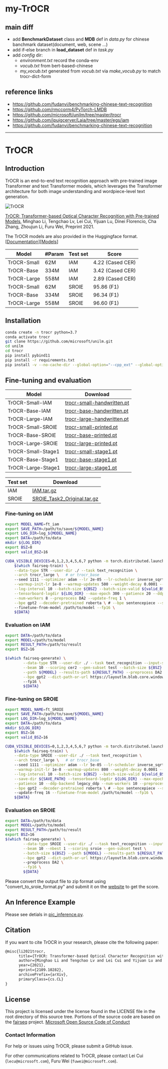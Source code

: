# my-TrOCR
## main diff
 - add **BenchmarkDataset** class and **MDB** def in *data.py* for chinese banchmark dataset(document, web, scene ...)
 - add if-else branch in **load_dataset** def in *task.py* 
 - add *config* dir:
    - *environment.txt* record the conda-env
    - *vocub.txt* from bert-based-chinese
    - *my_vocub.txt* generated from *vocub.txt* via *make_vocub.py* to match trocr-dict-form

## reference links
 - https://github.com/fudanvi/benchmarking-chinese-text-recognition
 - https://github.com/rmccorm4/PyTorch-LMDB
 - https://github.com/microsoft/unilm/tree/master/trocr
 - https://github.com/jpuigcerver/Laia/tree/master/egs/iam
 - https://github.com/fudanvi/benchmarking-chinese-text-recognition

-------
# TrOCR

## Introduction
TrOCR is an end-to-end text recognition approach with pre-trained image Transformer and text Transformer models, which leverages the Transformer architecture for both image understanding and wordpiece-level text generation. 

![TrOCR](https://pbs.twimg.com/media/FADdTXEVgAAsTWL?format=jpg&name=4096x4096)
 
 [TrOCR: Transformer-based Optical Character Recognition with Pre-trained Models](https://arxiv.org/abs/2109.10282), Minghao Li, Tengchao Lv, Lei Cui, Yijuan Lu, Dinei Florencio, Cha Zhang, Zhoujun Li, Furu Wei, Preprint 2021.

<!-- The TrOCR is currently implemented with the fairseq library. We hope to convert the models to the Huggingface format later. -->
The TrOCR models are also provided in the Huggingface format.[[Documentation](https://huggingface.co/docs/transformers/model_doc/trocr)][[Models](https://huggingface.co/models?filter=trocr)]

 
| Model                          |  #Param   | Test set | Score          |
|--------------------------------|-----------|----------|----------------|
| TrOCR-Small                    | 62M        | IAM     | 4.22 (Cased CER)     |
| TrOCR-Base                     | 334M       | IAM     | 3.42 (Cased CER)     |
| TrOCR-Large                    | 558M       | IAM     | 2.89 (Cased CER)     |
| TrOCR-Small                    | 62M        | SROIE   | 95.86 (F1)  |
| TrOCR-Base                     | 334M       | SROIE   | 96.34 (F1)  |
| TrOCR-Large                    | 558M       | SROIE   | 96.60 (F1)  |

## Installation
~~~bash
conda create -n trocr python=3.7
conda activate trocr
git clone https://github.com/microsoft/unilm.git
cd unilm
cd trocr
pip install pybind11
pip install -r requirements.txt
pip install -v --no-cache-dir --global-option="--cpp_ext" --global-option="--cuda_ext" 'git+https://github.com/NVIDIA/apex.git'
~~~

## Fine-tuning and evaluation
|   Model  | Download |
| -------- | -------- |
| TrOCR-Small-IAM    | [trocr-small-handwritten.pt](https://layoutlm.blob.core.windows.net/trocr/model_zoo/fairseq/trocr-small-handwritten.pt) |
| TrOCR-Base-IAM     | [trocr-base-handwritten.pt](https://layoutlm.blob.core.windows.net/trocr/model_zoo/fairseq/trocr-base-handwritten.pt) |
| TrOCR-Large-IAM    | [trocr-large-handwritten.pt](https://layoutlm.blob.core.windows.net/trocr/model_zoo/fairseq/trocr-large-handwritten.pt) |
| TrOCR-Small-SROIE  | [trocr-small-printed.pt](https://layoutlm.blob.core.windows.net/trocr/model_zoo/fairseq/trocr-small-printed.pt) |
| TrOCR-Base-SROIE   | [trocr-base-printed.pt](https://layoutlm.blob.core.windows.net/trocr/model_zoo/fairseq/trocr-base-printed.pt) |
| TrOCR-Large-SROIE  | [trocr-large-printed.pt](https://layoutlm.blob.core.windows.net/trocr/model_zoo/fairseq/trocr-large-printed.pt) |
| TrOCR-Small-Stage1 | [trocr-small-stage1.pt](https://layoutlm.blob.core.windows.net/trocr/model_zoo/fairseq/trocr-small-stage1.pt) |
| TrOCR-Base-Stage1  | [trocr-base-stage1.pt](https://layoutlm.blob.core.windows.net/trocr/model_zoo/fairseq/trocr-base-stage1.pt) |
| TrOCR-Large-Stage1 | [trocr-large-stage1.pt](https://layoutlm.blob.core.windows.net/trocr/model_zoo/fairseq/trocr-large-stage1.pt) |

|   Test set  | Download |
| --------| -------- |
| IAM     | [IAM.tar.gz](https://layoutlm.blob.core.windows.net/trocr/dataset/IAM.tar.gz) |
| SROIE   | [SROIE_Task2_Original.tar.gz](https://layoutlm.blob.core.windows.net/trocr/dataset/SROIE_Task2_Original.tar.gz) |



### Fine-tuning on IAM
~~~bash
export MODEL_NAME=ft_iam
export SAVE_PATH=/path/to/save/${MODEL_NAME}
export LOG_DIR=log_${MODEL_NAME}
export DATA=/path/to/data
mkdir ${LOG_DIR}
export BSZ=8
export valid_BSZ=16

CUDA_VISIBLE_DEVICES=0,1,2,3,4,5,6,7 python -m torch.distributed.launch --nproc_per_node=8 \
    $(which fairseq-train) \
    --data-type STR --user-dir ./ --task text_recognition \
    --arch trocr_large \   # or trocr_base
    --seed 1111 --optimizer adam --lr 2e-05 --lr-scheduler inverse_sqrt \
    --warmup-init-lr 1e-8 --warmup-updates 500 --weight-decay 0.0001 --log-format tqdm \
    --log-interval 10 --batch-size ${BSZ} --batch-size-valid ${valid_BSZ} --save-dir ${SAVE_PATH} \
    --tensorboard-logdir ${LOG_DIR} --max-epoch 300 --patience 20 --ddp-backend legacy_ddp \
    --num-workers 8 --preprocess DA2 --update-freq 1 \
    --bpe gpt2 --decoder-pretrained roberta \ # --bpe sentencepiece --sentencepiece-model ./unilm3-cased.model --decoder-pretrained unilm ## For small models
    --finetune-from-model /path/to/model --fp16 \
    ${DATA} 
~~~

### Evaluation on IAM
~~~bash
export DATA=/path/to/data
export MODEL=/path/to/model
export RESULT_PATH=/path/to/result
export BSZ=16

$(which fairseq-generate) \
        --data-type STR --user-dir ./ --task text_recognition --input-size 384 \
        --beam 10 --scoring cer2 --gen-subset test --batch-size ${BSZ} \
        --path ${MODEL} --results-path ${RESULT_PATH} --preprocess DA2 \
        --bpe gpt2 --dict-path-or-url https://layoutlm.blob.core.windows.net/trocr/dictionaries/gpt2_with_mask.dict.txt \ # --bpe sentencepiece --sentencepiece-model ./unilm3-cased.model --dict-path-or-url https://layoutlm.blob.core.windows.net/trocr/dictionaries/unilm3.dict.txt ## For small models
        --fp16 \
        ${DATA}
~~~

### Fine-tuning on SROIE
~~~bash
export MODEL_NAME=ft_SROIE
export SAVE_PATH=/path/to/save/${MODEL_NAME}
export LOG_DIR=log_${MODEL_NAME}
export DATA=/path/to/data
mkdir ${LOG_DIR}
export BSZ=16
export valid_BSZ=16

CUDA_VISIBLE_DEVICES=0,1,2,3,4,5,6,7 python -m torch.distributed.launch --nproc_per_node=8 \
    $(which fairseq-train) \
    --data-type SROIE --user-dir ./ --task text_recognition \
    --arch trocr_large \   # or trocr_base
    --seed 1111 --optimizer adam --lr 5e-05 --lr-scheduler inverse_sqrt \
    --warmup-init-lr 1e-8 --warmup-updates 800 --weight-decay 0.0001 --log-format tqdm \
    --log-interval 10 --batch-size ${BSZ} --batch-size-valid ${valid_BSZ} \
    --save-dir ${SAVE_PATH} --tensorboard-logdir ${LOG_DIR} --max-epoch 300 \
    --patience 10 --ddp-backend legacy_ddp --num-workers 10 --preprocess DA2 \
    --bpe gpt2 --decoder-pretrained roberta \ # --bpe sentencepiece --sentencepiece-model ./unilm3-cased.model --decoder-pretrained unilm ## For small models
    --update-freq 16 --finetune-from-model /path/to/model --fp16 \
    ${DATA}
~~~

### Evaluation on SROIE
~~~bash
export DATA=/path/to/data
export MODEL=/path/to/model
export RESULT_PATH=/path/to/result
export BSZ=16
$(which fairseq-generate) \
        --data-type SROIE --user-dir ./ --task text_recognition --input-size 384 \
        --beam 10 --nbest 1 --scoring sroie --gen-subset test \
        --batch-size ${BSZ} --path ${MODEL} --results-path ${RESULT_PATH} \
        --bpe gpt2 --dict-path-or-url https://layoutlm.blob.core.windows.net/trocr/dictionaries/gpt2_with_mask.dict.txt \ # --bpe sentencepiece --sentencepiece-model ./unilm3-cased.model --dict-path-or-url https://layoutlm.blob.core.windows.net/trocr/dictionaries/unilm3.dict.txt ## For small models
        --preprocess DA2 \
        --fp16 \
        ${DATA}
~~~

Please convert the output file to zip format using "convert_to_sroie_format.py" and submit it on the [website](https://rrc.cvc.uab.es/?ch=13&com=evaluation&task=2) to get the  score.

## An Inference Example
Please see detials in [pic_inference.py](https://github.com/microsoft/unilm/blob/master/trocr/pic_inference.py).

## Citation
If you want to cite TrOCR in your research, please cite the following paper:
``` latex
@misc{li2021trocr,
      title={TrOCR: Transformer-based Optical Character Recognition with Pre-trained Models}, 
      author={Minghao Li and Tengchao Lv and Lei Cui and Yijuan Lu and Dinei Florencio and Cha Zhang and Zhoujun Li and Furu Wei},
      year={2021},
      eprint={2109.10282},
      archivePrefix={arXiv},
      primaryClass={cs.CL}
}
```

## License
This project is licensed under the license found in the LICENSE file in the root directory of this source tree. Portions of the source code are based on the [fairseq](https://github.com/pytorch/fairseq) project. [Microsoft Open Source Code of Conduct](https://opensource.microsoft.com/codeofconduct)

### Contact Information
For help or issues using TrOCR, please submit a GitHub issue.

For other communications related to TrOCR, please contact Lei Cui (`lecu@microsoft.com`), Furu Wei (`fuwei@microsoft.com`).


